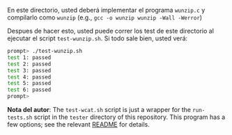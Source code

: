 En este directorio, usted deberá implementar el programa `wunzip.c`  y compilarlo como `wunzip` (e.g., `gcc -o wunzip wunzip -Wall -Werror`)

Despues de hacer esto, usted  puede correr los test de este directorio al ejecutar el script `test-wunzip.sh`. Si todo sale bien, usted verá:

```sh
prompt> ./test-wunzip.sh
test 1: passed
test 2: passed
test 3: passed
test 4: passed
test 5: passed
test 6: passed
prompt>
```

**Nota del autor**:
The `test-wcat.sh` script is just a wrapper for the `run-tests.sh` script in
the `tester` directory of this repository. This program has a few options; see
the relevant
[README](https://github.com/remzi-arpacidusseau/ostep-projects/blob/master/tester/README.md)
for details.

